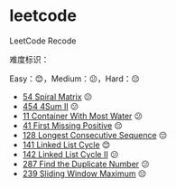 # leetcode
LeetCode Recode

难度标识：

Easy：:blush:，Medium：:confused:，Hard：:pensive:

- [54 Spiral Matrix](./54.md) :confused:
- [454 4Sum II](./454.md) :confused:
- [11 Container With Most Water](./11.md) :confused:
- [41 First Missing Positive](./41.md) :pensive:
- [128 Longest Consecutive Sequence](./128.md) :pensive:
- [141 Linked List Cycle](./141.md) :blush:
- [142 Linked List Cycle II](./142.md) :confused:
- [287 Find the Duplicate Number](./287.md) :confused:
- [239 Sliding Window Maximum](./239.md) :pensive:
